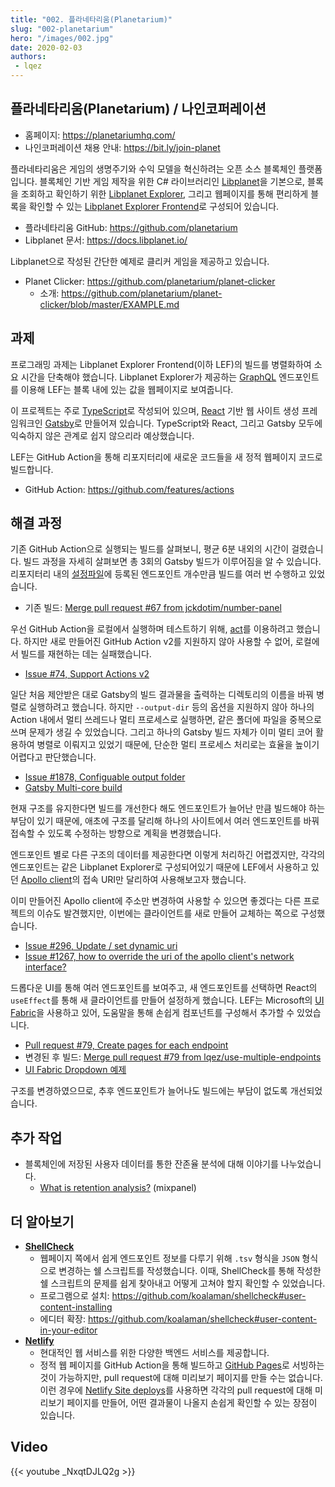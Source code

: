 ```yaml
---
title: "002. 플라네타리움(Planetarium)"
slug: "002-planetarium"
hero: "/images/002.jpg"
date: 2020-02-03
authors:
 - lqez
---
```


## 플라네타리움(Planetarium) / 나인코퍼레이션

 - 홈페이지: <https://planetariumhq.com/>
 - 나인코퍼레이션 채용 안내: <https://bit.ly/join-planet>

플라네타리움은 게임의 생명주기와 수익 모델을 혁신하려는 오픈 소스 블록체인 플랫폼입니다.
블록체인 기반 게임 제작을 위한 C# 라이브러리인 [Libplanet](https://github.com/planetarium/libplanet)을 기본으로,
블록을 조회하고 확인하기 위한 [Libplanet Explorer](https://github.com/planetarium/libplanet-explorer),
그리고 웹페이지를 통해 편리하게 블록을 확인할 수 있는 [Libplanet Explorer Frontend](https://github.com/planetarium/libplanet-explorer-frontend)로 구성되어 있습니다.

 - 플라네타리움 GitHub: <https://github.com/planetarium>
 - Libplanet 문서: <https://docs.libplanet.io/>

Libplanet으로 작성된 간단한 예제로 클리커 게임을 제공하고 있습니다.

 - Planet Clicker: <https://github.com/planetarium/planet-clicker>
   - 소개: <https://github.com/planetarium/planet-clicker/blob/master/EXAMPLE.md>

## 과제

프로그래밍 과제는 Libplanet Explorer Frontend(이하 LEF)의 빌드를 병렬화하여 소요 시간을 단축해야 했습니다.
Libplanet Explorer가 제공하는 [GraphQL](https://graphql.org/) 엔드포인트를 이용해 LEF는 블록 내에 있는 값을 웹페이지로 보여줍니다.

이 프로젝트는 주로 [TypeScript](https://www.typescriptlang.org/)로 작성되어 있으며, [React](https://reactjs.org/) 기반 웹 사이트 생성 프레임워크인 [Gatsby](https://www.gatsbyjs.org/)로 만들어져 있습니다.
TypeScript와 React, 그리고 Gatsby 모두에 익숙하지 않은 관계로 쉽지 않으리라 예상했습니다.

LEF는 GitHub Action을 통해 리포지터리에 새로운 코드들을 새 정적 웹페이지 코드로 빌드합니다.

 - GitHub Action: <https://github.com/features/actions>

## 해결 과정

기존 GitHub Action으로 실행되는 빌드를 살펴보니, 평균 6분 내외의 시간이 걸렸습니다.
빌드 과정을 자세히 살펴보면 총 3회의 Gatsby 빌드가 이루어짐을 알 수 있습니다.
리포지터리 내의 [설정파일](https://github.com/planetarium/libplanet-explorer-frontend/blob/master/DEPLOYMENTS.tsv)에 등록된 엔드포인트 개수만큼 빌드를 여러 번 수행하고 있었습니다.

 - 기존 빌드: [Merge pull request #67 from jckdotim/number-panel](https://github.com/planetarium/libplanet-explorer-frontend/runs/348450207?check_suite_focus=true)

우선 GitHub Action을 로컬에서 실행하며 테스트하기 위해, [act](https://github.com/nektos/act)를 이용하려고 했습니다.
하지만 새로 만들어진 GitHub Action v2를 지원하지 않아 사용할 수 없어, 로컬에서 빌드를 재현하는 데는 실패했습니다.

 - [Issue #74, Support Actions v2](https://github.com/nektos/act/issues/74)

일단 처음 제안받은 대로 Gatsby의 빌드 결과물을 출력하는 디렉토리의 이름을 바꿔 병렬로 실행하려고 했습니다.
하지만 `--output-dir` 등의 옵션을 지원하지 않아 하나의 Action 내에서 멀티 쓰레드나 멀티 프로세스로 실행하면, 같은 폴더에 파일을 중복으로 쓰며 문제가 생길 수 있었습니다.
그리고 하나의 Gatsby 빌드 자체가 이미 멀티 코어 활용하여 병렬로 이뤄지고 있었기 때문에, 단순한 멀티 프로세스 처리로는 효율을 높이기 어렵다고 판단했습니다.

 - [Issue #1878, Configuable output folder](https://github.com/gatsbyjs/gatsby/issues/1878)
 - [Gatsby Multi-core build](https://www.gatsbyjs.org/docs/multi-core-builds/)

현재 구조를 유지한다면 빌드를 개선한다 해도 엔드포인트가 늘어난 만큼 빌드해야 하는 부담이 있기 때문에,
애초에 구조를 달리해 하나의 사이트에서 여러 엔드포인트를 바꿔 접속할 수 있도록 수정하는 방향으로 계획을 변경했습니다.

엔드포인트 별로 다른 구조의 데이터를 제공한다면 이렇게 처리하긴 어렵겠지만, 각각의 엔드포인트는 같은 Libplanet Explorer로 구성되어있기 때문에
LEF에서 사용하고 있던 [Apollo client](https://github.com/apollographql/apollo-client)의 접속 URI만 달리하여 사용해보고자 했습니다.

이미 만들어진 Apollo client에 주소만 변경하여 사용할 수 있으면 좋겠다는 다른 프로젝트의 이슈도 발견했지만, 이번에는 클라이언트를 새로 만들어 교체하는 쪽으로 구성했습니다.

 - [Issue #296, Update / set dynamic uri](https://github.com/apollographql/apollo-angular/issues/296)
 - [Issue #1267, how to override the uri of the apollo client's network interface?](https://github.com/apollographql/apollo-client/issues/1267)

드롭다운 UI를 통해 여러 엔드포인트를 보여주고, 새 엔드포인트를 선택하면 React의 `useEffect`를 통해 새 클라이언트를 만들어 설정하게 했습니다.
LEF는 Microsoft의 [UI Fabric](https://developer.microsoft.com/en-us/fabric)을 사용하고 있어, 도움말을 통해 손쉽게 컴포넌트를 구성해서 추가할 수 있었습니다.

 - [Pull request #79, Create pages for each endpoint](https://github.com/planetarium/libplanet-explorer-frontend/pull/79)
 - 변경된 후 빌드: [Merge pull request #79 from lqez/use-multiple-endpoints](https://github.com/planetarium/libplanet-explorer-frontend/actions/runs/27295704)
 - [UI Fabric Dropdown 예제](https://github.com/OfficeDev/office-ui-fabric-react/blob/master/packages/office-ui-fabric-react/src/components/Dropdown/examples/Dropdown.Basic.Example.tsx)

구조를 변경하였으므로, 추후 엔드포인트가 늘어나도 빌드에는 부담이 없도록 개선되었습니다.

## 추가 작업

 - 블록체인에 저장된 사용자 데이터를 통한 잔존율 분석에 대해 이야기를 나누었습니다.
   - [What is retention analysis?](https://mixpanel.com/topics/what-is-retention-analysis/) (mixpanel)

## 더 알아보기

 - **[ShellCheck](https://www.shellcheck.net/)**
   - 웹페이지 쪽에서 쉽게 엔드포인트 정보를 다루기 위해 `.tsv` 형식을 `JSON` 형식으로 변경하는 쉘 스크립트를 작성했습니다.
     이때, ShellCheck를 통해 작성한 쉘 스크립트의 문제를 쉽게 찾아내고 어떻게 고쳐야 할지 확인할 수 있었습니다.
   - 프로그램으로 설치: <https://github.com/koalaman/shellcheck#user-content-installing>
   - 에디터 확장: <https://github.com/koalaman/shellcheck#user-content-in-your-editor>
 - **[Netlify](https://www.netlify.com/)**
   - 현대적인 웹 서비스를 위한 다양한 백엔드 서비스를 제공합니다.
   - 정적 웹 페이지를 GitHub Action을 통해 빌드하고 [GitHub Pages](https://pages.github.com/)로 서빙하는 것이 가능하지만, pull request에 대해 미리보기 페이지를 만들 수는 없습니다.
     이런 경우에 [Netlify Site deploys](https://docs.netlify.com/site-deploys/overview/)를 사용하면 각각의 pull request에 대해 미리보기 페이지를 만들어, 어떤 결과물이 나올지 손쉽게 확인할 수 있는 장점이 있습니다.

## Video
{{< youtube _NxqtDJLQ2g >}}
